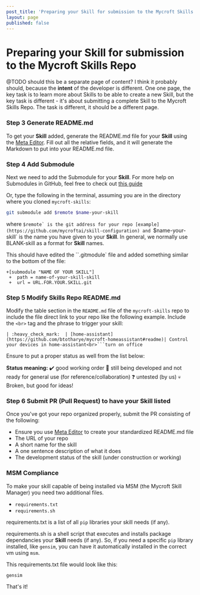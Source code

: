 ```yaml
---
post_title: 'Preparing your Skill for submission to the Mycroft Skills Repo'
layout: page
published: false
---
```


# Preparing your Skill for submission to the Mycroft Skills Repo
@TODO should this be a separate page of content? I think it probably should, because the **intent** of the developer is different. One one page, the key task is to learn more about Skills to be able to create a new Skill, but the key task is different - it's about submitting a complete Skill to the Mycroft Skills Repo. The task is different, it should be a different page.

### Step 3 Generate README.md
To get your **Skill** added, generate the README.md file for your **Skill** using the [Meta Editor](http://rawgit.com/MycroftAI/mycroft-skills/master/meta_editor.html). Fill out all the relative fields, and it will generate the Markdown to put into your README.md file.

### Step 4 Add Submodule
Next we need to add the Submodule for your **Skill**. For more help on Submodules in GitHub, feel free to check out [this guide](https://github.com/blog/2104-working-with-submodules)

Or, type the following in the terminal, assuming you are in the directory where you cloned `mycroft-skills`:

```bash
git submodule add $remote $name-your-skill
```
where ``$remote` is the git address for your repo [example] (https://github.com/mycroftai/skill-configuration) and ``$name-your-skill` is the name you have given to your **Skill**. In general, we normally use BLANK-skill as a format for **Skill** names.

This should have edited the ``.gitmodule` file and added something similar to the bottom of the file:
```
+[submodule "NAME OF YOUR SKILL"]
 +	path = name-of-your-skill-skill
 +	url = URL.FOR.YOUR.SKILL.git
```

### Step 5 Modify Skills Repo README.md
Modify the table section in the `README.md` file of the `mycroft-skills` repo to include the file direct link to your repo like the following example. Include the `<br>` tag and the phrase to trigger your skill:

```
| :heavy_check_mark:  | [home-assistant](https://github.com/btotharye/mycroft-homeassistant#readme)| Control your devices in home-assistant<br>```turn on office
```

Ensure to put a proper status as well from the list below:



**Status meaning:**
:heavy_check_mark: good working order
:construction:     still being developed and not ready for general use (for reference/collaboration)
:question:         untested (by us)
:skull:            Broken, but good for ideas!

### Step 6 Submit PR (Pull Request) to have your **Skill** listed
Once you've got your repo organized properly, submit the PR consisting of the following:
* Ensure you use [Meta Editor](http://rawgit.com/MycroftAI/mycroft-skills/master/meta_editor.html) to create your standardized README.md file
* The URL of your repo
* A short name for the skill
* A one sentence description of what it does
* The development status of the skill (under construction or working)

### MSM Compliance
To make your skill capable of being installed via MSM (the Mycroft Skill Manager) you need two additional files.
* `requirements.txt`
* `requirements.sh`

requirements.txt is a list of all `pip` libraries your skill needs (if any).

requirements.sh is a shell script that executes and installs package dependancies  your **Skill** needs (if any).
So, if you need a specific `pip` library installed, like `gensim`, you can have it automatically installed in the correct vm using `msm`.

This requirements.txt file would look like this:
```
gensim
```
That's it!
